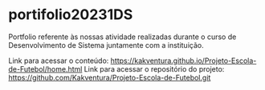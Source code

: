 # portifolio20231DS
Portfolio referente às nossas atividade realizadas durante o curso de Desenvolvimento de Sistema juntamente com a instituição.

Link para acessar o conteúdo: https://kakventura.github.io/Projeto-Escola-de-Futebol/home.html
Link para acessar o repositório do projeto: https://github.com/Kakventura/Projeto-Escola-de-Futebol.git
